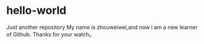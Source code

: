 # hello-world
Just another repository
My name is zhouweiwei,and now i am a new learner of Github.
Thanks for your watch。
